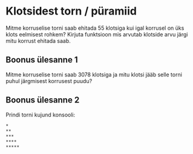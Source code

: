 # Klotsidest torn / püramiid

Mitme korruselise torni saab ehitada 55 klotsiga kui igal korrusel on üks klots eelmisest rohkem?
Kirjuta funktsioon mis arvutab klotside arvu järgi mitu korrust ehitada saab.

## Boonus ülesanne 1

Mitme korruselise torni saab 3078 klotsiga ja mitu klotsi jääb selle torni puhul järgmisest korrusest puudu?

## Boonus ülesanne 2

Prindi torni kujund konsooli:
```
*
**
***
****
*****
```
